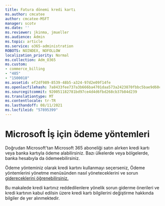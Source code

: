 ```yaml
---
title: Fatura dönemi kredi kartı
ms.author: cmcatee
author: cmcatee-MSFT
manager: scotv
ms.date: ''
ms.reviewer: jkinma, jmueller
ms.audience: Admin
ms.topic: article
ms.service: o365-administration
ROBOTS: NOINDEX, NOFOLLOW
localization_priority: Normal
ms.collection: Adm_O365
ms.custom:
- commerce_billing
- "485"
- "1500018"
ms.assetid: ef2df989-8539-48b5-a324-97d2e09f14fe
ms.openlocfilehash: 7a8433fee737a3b666ba4701daa573a2423870fbbc5bae9d60ca7e5df226b843
ms.sourcegitcommit: 920051182781bd97ce4d4d6fbd268cb37b84d239
ms.translationtype: MT
ms.contentlocale: tr-TR
ms.lasthandoff: 08/11/2021
ms.locfileid: "57895399"
---
```

# <a name="payment-methods-for-microsoft-for-business"></a>Microsoft İş için ödeme yöntemleri

Doğrudan Microsoft'tan Microsoft 365 aboneliği satın alırken kredi kartı veya banka kartıyla ödeme alabilirsiniz. Bazı ülkelerde veya bölgelerde, banka hesabıyla da ödemeebilirsiniz.
  
Ödeme yönteminiz olarak kredi kartını kullanmayı seçerseniz, Ödeme yöntemlerini yönetme menüsünden nasıl yöneteceklerini ve sorun [gidereceklerini öğrenebilirsiniz.](https://docs.microsoft.com/microsoft-365/commerce/billing-and-payments/manage-payment-methods)
  
Bu makalede kredi kartınız reddedilenlere yönelik sorun giderme önerileri ve kredi kartının kabul edilsin üzere kredi kartı bilgilerini değiştirme hakkında bilgiler de yer alınmektedir.